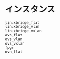 # インスタンス

```{toctree}
linuxbridge_flat
linuxbridge_vlan
linuxbridge_vxlan
ovs_flat
ovs_vlan
ovs_vxlan
fpga
ovn_flat
```
